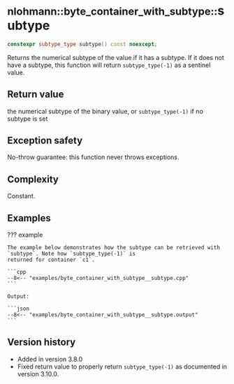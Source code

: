 # <small>nlohmann::byte_container_with_subtype::</small>subtype

```cpp
constexpr subtype_type subtype() const noexcept;
```

Returns the numerical subtype of the value if it has a subtype. If it does not have a subtype, this function will return
`subtype_type(-1)` as a sentinel value.

## Return value

the numerical subtype of the binary value, or `subtype_type(-1)` if no subtype is set

## Exception safety

No-throw guarantee: this function never throws exceptions.

## Complexity

Constant.

## Examples

??? example

    The example below demonstrates how the subtype can be retrieved with `subtype`. Note how `subtype_type(-1)` is
    returned for container `c1`.

    ```cpp
    --8<-- "examples/byte_container_with_subtype__subtype.cpp"
    ```
    
    Output:
    
    ```json
    --8<-- "examples/byte_container_with_subtype__subtype.output"
    ```

## Version history

- Added in version 3.8.0
- Fixed return value to properly return `subtype_type(-1)` as documented in version 3.10.0.
